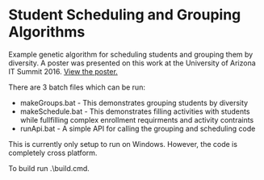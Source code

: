 # Student Scheduling and Grouping Algorithms
Example genetic algorithm for scheduling students and grouping them by diversity.  A poster was presented on this work at the University of Arizona IT Summit 2016.  [View the poster.](https://github.com/kiwicayne/student-scheduling/blob/master/Group%20Diversity%20and%20Scheduling%20with%20Genetic%20Algorithms.pdf)

There are 3 batch files which can be run:
* makeGroups.bat - This demonstrates grouping students by diversity
* makeSchedule.bat - This demonstrates filling activities with students while fullfilling complex enrollment requirments and activity contraints
* runApi.bat - A simple API for calling the grouping and scheduling code

This is currently only setup to run on Windows.  However, the code is completely cross platform.  

To build run .\build.cmd.
